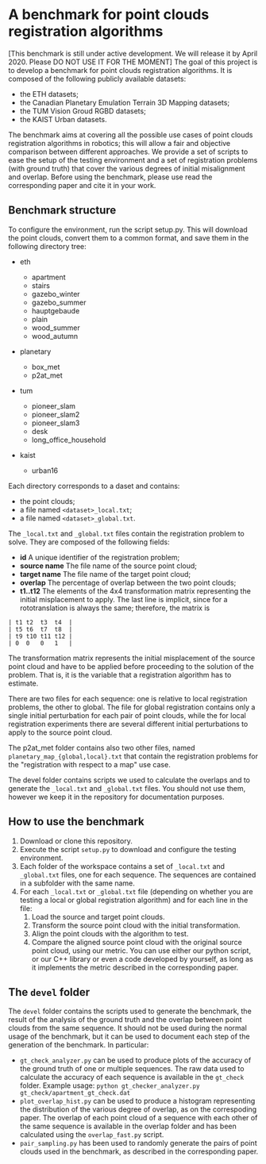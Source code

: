 # A benchmark for point clouds registration algorithms
[This benchmark is still under active development. We will release it by April 2020. Please DO NOT USE IT FOR THE MOMENT]
The goal of this project is to develop a benchmark for point clouds registration algorithms. It is composed of the following publicly available datasets:
- the ETH datasets;
- the Canadian Planetary Emulation Terrain 3D Mapping datasets;
- the TUM Vision Groud RGBD datasets;
- the KAIST Urban datasets.

The benchmark aims at covering all the possible use cases of point clouds registration algorithms in robotics; this will allow a fair and objective comparison between different approaches. We provide a set of scripts to ease the setup of the testing environment and a set of registration problems (with ground truth) that cover the various degrees of initial misalignment and overlap. Before using the benchmark, please use read the corresponding paper and cite it in your work.

## Benchmark structure
To configure the environment, run the script setup.py. This will download the point clouds, convert them to a common format, and save them in the following directory tree:

- eth
  - apartment
  - stairs
  - gazebo_winter
  - gazebo_summer
  - hauptgebaude
  - plain
  - wood_summer
  - wood_autumn
    
- planetary
  - box_met
  - p2at_met

- tum
  - pioneer_slam
  - pioneer_slam2
  - pioneer_slam3
  - desk
  - long_office_household

- kaist
  - urban16

Each directory corresponds to a daset and contains:
- the point clouds;
- a file named `<dataset>_local.txt`;
- a file named `<dataset>_global.txt`.
    
The `_local.txt` and `_global.txt` files contain the registration problem to solve. They are composed of the following fields:
- **id** A unique identifier of the registration problem;
- **source name** The file name of the source point cloud;
- **target name** The file name of the target point cloud;
- **overlap** The percentage of overlap between the two point clouds;
- **t1..t12** The elements of the 4x4 transformation matrix representing the initial misplacement to apply. The last line is implicit, since for a rototranslation is always the same; therefore, the matrix is
```
| t1 t2  t3  t4  |
| t5 t6  t7  t8  |
| t9 t10 t11 t12 |
| 0  0   0   1   |
```

The transformation matrix represents the initial misplacement of the source point cloud and have to be applied before proceeding to the solution of the problem. That is, it is the variable that a registration algorithm has to estimate.

There are two files for each sequence: one is relative to local registration problems, the other to global. The file for global registration contains only a single initial perturbation for each pair of point clouds, while the for local registration experiments there are several different initial perturbations to apply to the source point cloud.

The p2at_met folder contains also two other files, named `planetary_map_{global,local}.txt` that contain the registration problems for the "registration with respect to a map" use case.
    
The devel folder contains scripts we used to calculate the overlaps and to generate the `_local.txt` and `_global.txt` files. You should not use them, however we keep it in the repository for documentation purposes.
    
 ## How to use the benchmark
1. Download or clone this repository.
2. Execute the script `setup.py` to download and configure the testing environment.
3. Each folder of the workspace contains a set of `_local.txt` and `_global.txt` files, one for each sequence. The sequences are contained in a subfolder with the same name.
4. For each `_local.txt` or `_global.txt` file (depending on whether you are testing a local or global registration algorithm) and for each line in the file:
    1. Load the source and target point clouds.
    2. Transform the source point cloud with the initial transformation.
    3. Align the point clouds with the algorithm to test.
    4. Compare the aligned source point cloud with the original source point cloud, using our metric. You can use either our python script, or our C++ library or even a code developed by yourself, as long as it implements the metric described in the corresponding paper.

## The `devel` folder

The `devel` folder contains the scripts used to generate the benchmark, the result of the analysis of the ground truth and the overlap between point clouds from the same sequence. It should not be used during the normal usage of the benchmark, but it can be used to document each step of the generation of the benchmark. In particular:
- `gt_check_analyzer.py` can be used to produce plots of the accuracy of the ground truth of one or multiple sequences. The raw data used to calculate the accuracy of each sequence is available in the `gt_check` folder. 
Example usage: `python gt_checker_analyzer.py gt_check/apartment_gt_check.dat`
- `plot_overlap_hist.py` can be used to produce a histogram representing the distribution of the various degree of overlap, as on the correspoding paper. The overlap of each point cloud of a sequence with each other of the same sequence is available in the overlap folder and has been calculated using the `overlap_fast.py` script.
- `pair_sampling.py` has been used to randomly generate the pairs of point clouds used in the benchmark, as described in the corresponding paper.
